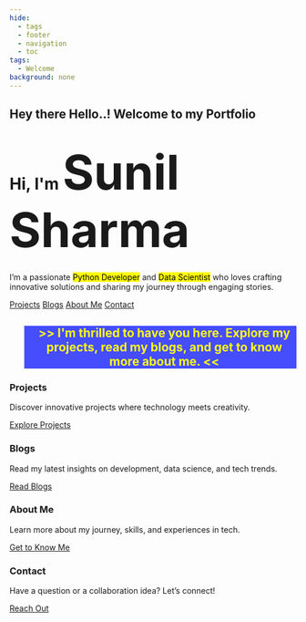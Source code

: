 ```yaml
---
hide:
  - tags
  - footer
  - navigation
  - toc
tags:
  - Welcome
background: none
---
```


<div class="hero-wrapper">
    <h1 style="font-size:1.5em;" id="welcome">Hey there Hello..! Welcome to my Portfolio</h1>
    <div class="hero-content">
        <h2 style="font-size: 2em;">Hi, I'm <span class="highlight" style="font-size: 3em;" id="name">Sunil Sharma</span></h2>
        <p>
            I’m a passionate <span style="background-color: yellow; color:black;">Python Developer</span> and <span style="background-color: yellow; color:black;">Data Scientist</span> who loves crafting innovative solutions and sharing my journey through engaging stories.
        </p>
    </div>
    <div class="hero-links">
        <a class="hero-link" href="projects/">Projects</a>
        <a class="hero-link" href="blog/">Blogs</a>
        <a class="hero-link" href="about">About Me</a>
        <a class="hero-link" href="contact">Contact</a>
    </div>
    <blockquote style="background-color:rgba(0,10,255,0.8);color:black;opacity:0.9">
        <h2 style="font-size:1.5em; text-align:center; color:yellow;" id="explore">
            >> I'm thrilled to have you here. Explore my projects, read my blogs, and get to know more about me. <<
        </h2>
    </blockquote>
    <section class="features">
        <div class="feature-card">
            <h3>Projects</h3>
            <p>Discover innovative projects where technology meets creativity.</p>
            <a href="projects/">Explore Projects</a>
        </div>
        <div class="feature-card">
            <h3>Blogs</h3>
            <p>Read my latest insights on development, data science, and tech trends.</p>
            <a href="blog/">Read Blogs</a>
        </div>
        <div class="feature-card">
            <h3>About Me</h3>
            <p>Learn more about my journey, skills, and experiences in tech.</p>
            <a href="about">Get to Know Me</a>
        </div>
        <div class="feature-card">
            <h3>Contact</h3>
            <p>Have a question or a collaboration idea? Let’s connect!</p>
            <a href="contact/">Reach Out</a>
        </div>
    </section>
</div>
